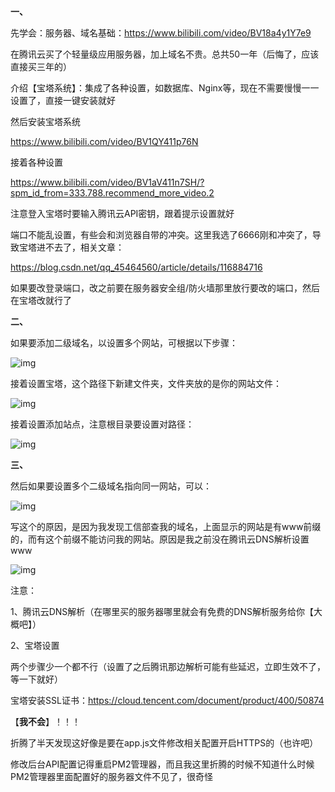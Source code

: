 **一、**

先学会：服务器、域名基础：https://www.bilibili.com/video/BV18a4y1Y7e9

在腾讯云买了个轻量级应用服务器，加上域名不贵。总共50一年（后悔了，应该直接买三年的）

介绍【宝塔系统】：集成了各种设置，如数据库、Nginx等，现在不需要慢慢一一设置了，直接一键安装就好

然后安装宝塔系统

https://www.bilibili.com/video/BV1QY411p76N

接着各种设置

https://www.bilibili.com/video/BV1aV411n7SH/?spm_id_from=333.788.recommend_more_video.2



注意登入宝塔时要输入腾讯云API密钥，跟着提示设置就好



端口不能乱设置，有些会和浏览器自带的冲突。这里我选了6666刚和冲突了，导致宝塔进不去了，相关文章：

https://blog.csdn.net/qq_45464560/article/details/116884716

 

如果要改登录端口，改之前要在服务器安全组/防火墙那里放行要改的端口，然后在宝塔改就行了



**二、**

如果要添加二级域名，以设置多个网站，可根据以下步骤：

![img](file:///C:\Users\lenovo\AppData\Local\Temp\ksohtml4648\wps1.jpg) 



接着设置宝塔，这个路径下新建文件夹，文件夹放的是你的网站文件：

![img](file:///C:\Users\lenovo\AppData\Local\Temp\ksohtml4648\wps2.jpg) 

接着设置添加站点，注意根目录要设置对路径：

![img](file:///C:\Users\lenovo\AppData\Local\Temp\ksohtml4648\wps3.jpg) 



 

**三、**

然后如果要设置多个二级域名指向同一网站，可以：

![img](file:///C:\Users\lenovo\AppData\Local\Temp\ksohtml4648\wps4.jpg) 

写这个的原因，是因为我发现工信部查我的域名，上面显示的网站是有www前缀的，而有这个前缀不能访问我的网站。原因是我之前没在腾讯云DNS解析设置www

![img](file:///C:\Users\lenovo\AppData\Local\Temp\ksohtml4648\wps5.jpg) 

注意：

1、腾讯云DNS解析（在哪里买的服务器哪里就会有免费的DNS解析服务给你【大概吧】）

2、宝塔设置

两个步骤少一个都不行（设置了之后腾讯那边解析可能有些延迟，立即生效不了，等一下就好）

 

宝塔安装SSL证书：https://cloud.tencent.com/document/product/400/50874

【**我不会**】！！！

折腾了半天发现这好像是要在app.js文件修改相关配置开启HTTPS的（也许吧）



修改后台API配置记得重启PM2管理器，而且我这里折腾的时候不知道什么时候PM2管理器里面配置好的服务器文件不见了，很奇怪

 

 

 